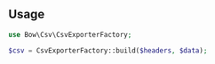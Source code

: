 ## Usage

```php
use Bow\Csv\CsvExporterFactory;

$csv = CsvExporterFactory::build($headers, $data);
```